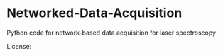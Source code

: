 # Networked-Data-Acquisition
Python code for network-based data acquisition for laser spectroscopy


License:
